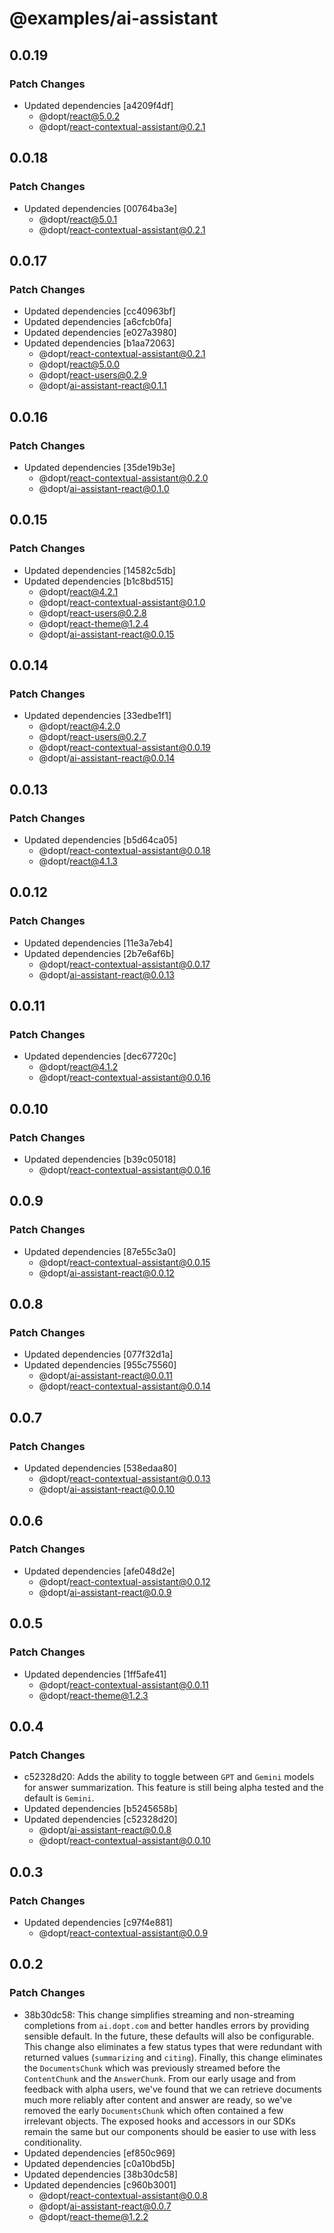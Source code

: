 # @examples/ai-assistant

## 0.0.19

### Patch Changes

- Updated dependencies [a4209f4df]
  - @dopt/react@5.0.2
  - @dopt/react-contextual-assistant@0.2.1

## 0.0.18

### Patch Changes

- Updated dependencies [00764ba3e]
  - @dopt/react@5.0.1
  - @dopt/react-contextual-assistant@0.2.1

## 0.0.17

### Patch Changes

- Updated dependencies [cc40963bf]
- Updated dependencies [a6cfcb0fa]
- Updated dependencies [e027a3980]
- Updated dependencies [b1aa72063]
  - @dopt/react-contextual-assistant@0.2.1
  - @dopt/react@5.0.0
  - @dopt/react-users@0.2.9
  - @dopt/ai-assistant-react@0.1.1

## 0.0.16

### Patch Changes

- Updated dependencies [35de19b3e]
  - @dopt/react-contextual-assistant@0.2.0
  - @dopt/ai-assistant-react@0.1.0

## 0.0.15

### Patch Changes

- Updated dependencies [14582c5db]
- Updated dependencies [b1c8bd515]
  - @dopt/react@4.2.1
  - @dopt/react-contextual-assistant@0.1.0
  - @dopt/react-users@0.2.8
  - @dopt/react-theme@1.2.4
  - @dopt/ai-assistant-react@0.0.15

## 0.0.14

### Patch Changes

- Updated dependencies [33edbe1f1]
  - @dopt/react@4.2.0
  - @dopt/react-users@0.2.7
  - @dopt/react-contextual-assistant@0.0.19
  - @dopt/ai-assistant-react@0.0.14

## 0.0.13

### Patch Changes

- Updated dependencies [b5d64ca05]
  - @dopt/react-contextual-assistant@0.0.18
  - @dopt/react@4.1.3

## 0.0.12

### Patch Changes

- Updated dependencies [11e3a7eb4]
- Updated dependencies [2b7e6af6b]
  - @dopt/react-contextual-assistant@0.0.17
  - @dopt/ai-assistant-react@0.0.13

## 0.0.11

### Patch Changes

- Updated dependencies [dec67720c]
  - @dopt/react@4.1.2
  - @dopt/react-contextual-assistant@0.0.16

## 0.0.10

### Patch Changes

- Updated dependencies [b39c05018]
  - @dopt/react-contextual-assistant@0.0.16

## 0.0.9

### Patch Changes

- Updated dependencies [87e55c3a0]
  - @dopt/react-contextual-assistant@0.0.15
  - @dopt/ai-assistant-react@0.0.12

## 0.0.8

### Patch Changes

- Updated dependencies [077f32d1a]
- Updated dependencies [955c75560]
  - @dopt/ai-assistant-react@0.0.11
  - @dopt/react-contextual-assistant@0.0.14

## 0.0.7

### Patch Changes

- Updated dependencies [538edaa80]
  - @dopt/react-contextual-assistant@0.0.13
  - @dopt/ai-assistant-react@0.0.10

## 0.0.6

### Patch Changes

- Updated dependencies [afe048d2e]
  - @dopt/react-contextual-assistant@0.0.12
  - @dopt/ai-assistant-react@0.0.9

## 0.0.5

### Patch Changes

- Updated dependencies [1ff5afe41]
  - @dopt/react-contextual-assistant@0.0.11
  - @dopt/react-theme@1.2.3

## 0.0.4

### Patch Changes

- c52328d20: Adds the ability to toggle between `GPT` and `Gemini` models for answer summarization. This feature is still being alpha tested and the default is `Gemini`.
- Updated dependencies [b5245658b]
- Updated dependencies [c52328d20]
  - @dopt/ai-assistant-react@0.0.8
  - @dopt/react-contextual-assistant@0.0.10

## 0.0.3

### Patch Changes

- Updated dependencies [c97f4e881]
  - @dopt/react-contextual-assistant@0.0.9

## 0.0.2

### Patch Changes

- 38b30dc58: This change simplifies streaming and non-streaming completions from `ai.dopt.com` and better handles errors by providing sensible default. In the future, these defaults will also be configurable. This change also eliminates a few status types that were redundant with returned values (`summarizing` and `citing`). Finally, this change eliminates the `DocumentsChunk` which was previously streamed before the `ContentChunk` and the `AnswerChunk`. From our early usage and from feedback with alpha users, we've found that we can retrieve documents much more reliably after content and answer are ready, so we've removed the early `DocumentsChunk` which often contained a few irrelevant objects. The exposed hooks and accessors in our SDKs remain the same but our components should be easier to use with less conditionality.
- Updated dependencies [ef850c969]
- Updated dependencies [c0a10bd5b]
- Updated dependencies [38b30dc58]
- Updated dependencies [c960b3001]
  - @dopt/react-contextual-assistant@0.0.8
  - @dopt/ai-assistant-react@0.0.7
  - @dopt/react-theme@1.2.2

